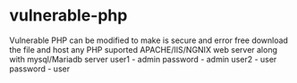 # vulnerable-php
Vulnerable PHP can be modified to make is secure and error free
download the file and host any PHP suported APACHE/IIS/NGNIX web server along with mysql/Mariadb server
user1 - admin password - admin
user2 - user password - user
